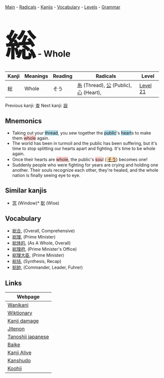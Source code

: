 <style> bigfont {font-size: 100px}</style>
[Main](../README.md) -
[Radicals](../radicals.md) -
[Kanjis](../kanjis.md) -
[Vocabulary](../vocabulary.md) -
[Levels](../levels.md) -
[Grammar](../grammar.md)
# <bigfont> 総</bigfont> - Whole 

| Kanji | Meanings | Reading | Radicals | Level |
| --- | --- | --- | --- | --- |
| 総 | Whole | そう | [糸](../radicals/糸.md) (Thread), [公](../radicals/公.md) (Public), [心](../radicals/心.md) (Heart),  | [Level 21](../levels/wk_level21.md) |

Previous kanji: [査](査.md) Next kanji: [設](設.md) 

## Mnemonics
 * Taking out your <span style="background-color:#ADD8E6"> thread</span>, you sew together the <span style="background-color:#ADD8E6"> public</span>'s <span style="background-color:#ADD8E6"> heart</span>s to make them <span style="background-color:#ffcccb"> whole</span> again.
* The world has been in turmoil and the public has been suffering, but it's time to stop splitting our hearts apart and fighting. It's time to be whole again.
* Once their hearts are <span style="background-color:#ffcccb"> whole</span>, the public's <span style="background-color:#ffcccb"> sou</span>l (<span style="background-color:#fed8b1"> [そう](https://jisho.org/search/そう)</span>) becomes one!
* Suddenly people who were fighting for years are crying and holding one another. Their souls recognize each other, they're healed, and the whole nation is finally seeing eye to eye.


## Similar kanjis
 * [窓](窓.md) (Window)* [聡](聡.md) (Wise)


## Vocabulary
 * [総合](../vocabulary/総.md), (Overall, Comprehensive)
* [総理](../vocabulary/総.md), (Prime Minister)
* [総体的](../vocabulary/総.md), (As A Whole, Overall)
* [総理府](../vocabulary/総.md), (Prime Minister's Office)
* [総理大臣](../vocabulary/総.md), (Prime Minister)
* [総括](../vocabulary/総.md), (Synthesis, Recap)
* [総帥](../vocabulary/総.md), (Commander, Leader, Fuhrer)



## Links 

| Webpage |
| --- |
| [Wanikani          ](https://www.wanikani.com/kanji/総) |
| [Wiktionary        ](https://en.wiktionary.org/wiki/総) |
| [Kanji damage      ](http://www.kanjidamage.com/kanji/search?utf8=✓&q=総) |
| [Jitenon           ](https://jitenon.com/kanji/総) |
| [Tanoshii japanese ](https://www.tanoshiijapanese.com/dictionary/kanji.cfm?k=総) |
| [Baike             ](https://baike.baidu.com/item/総) |
| [Kanji Alive       ](https://app.kanjialive.com/総) |
| [Kanshudo          ](https://www.kanshudo.com/searchmn?q=総) |
| [Koohii            ](https://kanji.koohii.com/study/kanji/総) |
